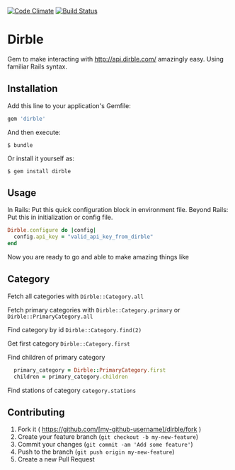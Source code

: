 [![Code Climate](https://codeclimate.com/github/Lackoftactics/dirble/badges/gpa.svg)](https://codeclimate.com/github/Lackoftactics/dirble)
[![Build Status](https://travis-ci.org/Lackoftactics/dirble.svg?branch=master)](https://travis-ci.org/Lackoftactics/dirble)
# Dirble

Gem to make interacting with http://api.dirble.com/ amazingly easy.
Using familiar Rails syntax.

## Installation

Add this line to your application's Gemfile:

```ruby
gem 'dirble'
```

And then execute:

    $ bundle

Or install it yourself as:

    $ gem install dirble

## Usage

In Rails: Put this quick configuration block in environment file.
Beyond Rails: Put this in initialization or config file.
```ruby
Dirble.configure do |config|
  config.api_key = "valid_api_key_from_dirble"
end
```
Now you are ready to go and able to make amazing things like
## Category
Fetch all categories with `Dirble::Category.all`

Fetch primary categories with `Dirble::Category.primary` or
`Dirble::PrimaryCategory.all`

Find category by id `Dirble::Category.find(2)`

Get first category `Dirble::Category.first`

Find children of primary category
```ruby
  primary_category = Dirble::PrimaryCategory.first
  children = primary_category.children
```

Find stations of category `category.stations`


## Contributing

1. Fork it ( https://github.com/[my-github-username]/dirble/fork )
2. Create your feature branch (`git checkout -b my-new-feature`)
3. Commit your changes (`git commit -am 'Add some feature'`)
4. Push to the branch (`git push origin my-new-feature`)
5. Create a new Pull Request
